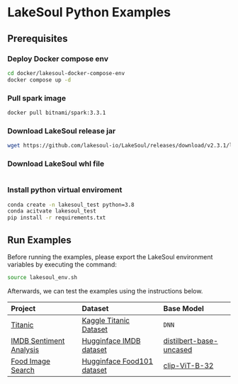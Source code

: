 # LakeSoul Python Examples

## Prerequisites

### Deploy Docker compose env

```bash
cd docker/lakesoul-docker-compose-env
docker compose up -d
```

### Pull spark image

```bash
docker pull bitnami/spark:3.3.1
```

### Download LakeSoul release jar

```bash
wget https://github.com/lakesoul-io/LakeSoul/releases/download/v2.3.1/lakesoul-spark-2.3.1-spark-3.3.jar 
```

### Download LakeSoul whl file
```bash
```


### Install python virtual enviroment
```bash 
conda create -n lakesoul_test python=3.8
conda acitvate lakesoul_test
pip install -r requirements.txt
```

## Run Examples
Before running the examples, please export the LakeSoul environment variables by executing the command:

```bash
source lakesoul_env.sh
```

Afterwards, we can test the examples using the instructions below.

| Project                              | Dataset                              | Base Model                                | 
|:-------------------------------------|:-------------------------------------|:------------------------------------------|
| [Titanic](./titanic/) | [Kaggle Titanic Dataset](https://www.kaggle.com/competitions/titanic) | `DNN` |
| [IMDB Sentiment Analysis](./imdb/) | [Hugginface IMDB dataset](https://huggingface.co/datasets/imdb/tree/refs%2Fconvert%2Fparquet/plain_text/train) | [distilbert-base-uncased](https://huggingface.co/distilbert-base-uncased) |
| [Food Image Search](./food101/) | [Hugginface Food101 dataset](https://huggingface.co/datasets/food101/tree/refs%2Fconvert%2Fparquet) | [clip-ViT-B-32](https://huggingface.co/sentence-transformers/clip-ViT-B-32) |
